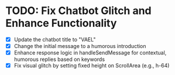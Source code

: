# TODO: Fix Chatbot Glitch and Enhance Functionality

- [x] Update the chatbot title to "VAEL"
- [x] Change the initial message to a humorous introduction
- [x] Enhance response logic in handleSendMessage for contextual, humorous replies based on keywords
- [x] Fix visual glitch by setting fixed height on ScrollArea (e.g., h-64)
